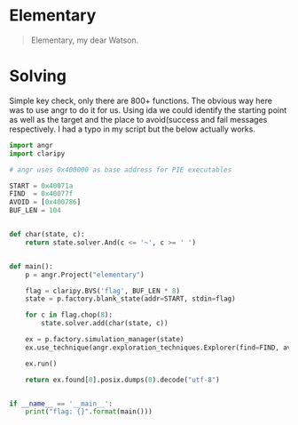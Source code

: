 # Elementary

> Elementary, my dear Watson.

# Solving

Simple key check, only there are 800+ functions. The obvious way here was to use angr to do it for us. Using ida we could identify the starting point as well as the target and the place to avoid(success and fail messages respectively. I had a typo in my script but the below actually works.

```python
import angr
import claripy

# angr uses 0x400000 as base address for PIE executables

START = 0x40071a
FIND  = 0x40077f
AVOID = [0x400786] 
BUF_LEN = 104


def char(state, c):
    return state.solver.And(c <= '~', c >= ' ')


def main():
    p = angr.Project("elementary")

    flag = claripy.BVS('flag', BUF_LEN * 8)
    state = p.factory.blank_state(addr=START, stdin=flag)

    for c in flag.chop(8):
        state.solver.add(char(state, c))

    ex = p.factory.simulation_manager(state)
    ex.use_technique(angr.exploration_techniques.Explorer(find=FIND, avoid=AVOID))

    ex.run()

    return ex.found[0].posix.dumps(0).decode("utf-8")


if __name__ == '__main__':
    print("flag: {}".format(main()))
